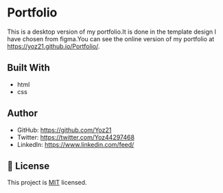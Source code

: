 # Portfolio

This is a desktop version of my portfolio.It is done in the template design I have chosen from figma.You can see the online version of my portfolio at https://yoz21.github.io/Portfolio/.

## Built With

- html
- css

## Author

- GitHub: https://github.com/Yoz21
- Twitter: https://twitter.com/Yoz44297468
- LinkedIn: https://www.linkedin.com/feed/

## 📝 License

This project is [MIT](./MIT.md) licensed.
